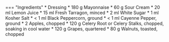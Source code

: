 === "Ingredients"
    * Dressing
        * 180 g Mayonnaise
        * 60 g Sour Cream
        * 20 ml Lemon Juice
        * 15 ml Fresh Tarragon, minced
        * 2 ml White Sugar
        * 1 ml Kosher Salt
        * < 1 ml Black Peppercorn, ground
        * < 1 ml Cayenne Pepper, ground
    * 2 Apples, chopped
    * 120 g Celery Root or Celery Stalks, chopped, soaking in cool water
    * 120 g Grapes, quartered
    * 80 g Walnuts, toasted, chopped

[^1]:
    Mitzewich, John. ["A Waldorf Salad by Any Other Name"](https://foodwishes.blogspot.com/2015/10/a-waldorf-salad-by-any-other-name.html) *Food Wishes.* 29 October 2015. Accessed December 2020.
